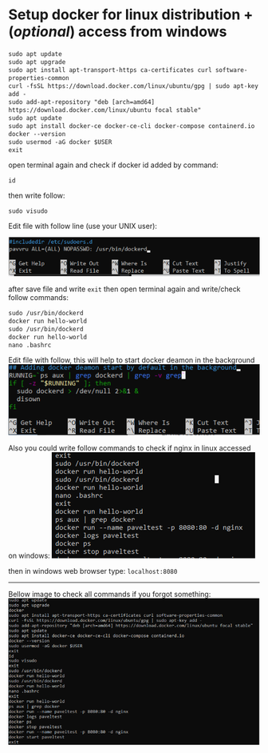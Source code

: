 # Setup docker for linux distribution + (_optional_) access from windows

```
sudo apt update
sudo apt upgrade
sudo apt install apt-transport-https ca-certificates curl software-properties-common
curl -fsSL https://download.docker.com/linux/ubuntu/gpg | sudo apt-key add -
sudo add-apt-repository "deb [arch=amd64] https://download.docker.com/linux/ubuntu focal stable"
sudo apt update
sudo apt install docker-ce docker-ce-cli docker-compose containerd.io
docker --version
sudo usermod -aG docker $USER
exit
```

open terminal again and check if docker id added by command:
```
id
```

then write follow:
```
sudo visudo
```
Edit file with follow line (use your UNIX user):

![2nd step commands](img/2.png)

after save file and write ```exit```
then open terminal again and write/check follow commands:
```
sudo /usr/bin/dockerd
docker run hello-world
sudo /usr/bin/dockerd
docker run hello-world
nano .bashrc
```

Edit file with follow, this will help to start docker deamon in the background
![3d step commands](img/3.png)

Also you could write follow commands to check if nginx in linux accessed on windows:
![4th step commands](img/4.png)

then in windows web browser type: ``localhost:8080``

---
Bellow image to check all commands if you forgot something:
![all commands](img/1.png)
